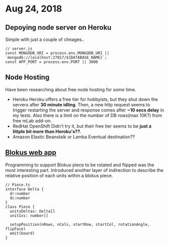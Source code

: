 # Aug 24, 2018

## Depoying node server on Heroku
Simple with just a couple of chnages..
```
// server.js
const MONGODB_URI = process.env.MONGODB_URI || `mongodb://localhost:27017/${DATABASE_NAME}`;
const APP_PORT = process.env.PORT || 3000
```

## Node Hosting
Have been researching about free node hosting for some time.
- Heroku
Heroku offers a free tier for hobbyists, but they shut down the servers after **30 minute idling**. Then, a new http request seems to trigger restarting the server and response comes after **~10 secs delay** in my tests. Also there is a limit on the number of DB rows(max 10K?) from free mLab add-on.
- RedHat OpenShift
Didn't try it, but their free tier seems to be **just a littple bit more than Heroku's??**.
- Amazon Elastic Beanstalk or Lamba
Eventual destination??

## [Blokus web app](https://g30133.github.io/blokus)
Programming to support Blokus piece to be rotated and flipped was the most interesting part. Introduced another layer of indirection to describe the relative position of each units within a blokus piece.
```
// Piece.ts
interface Delta {
  dr:number
  dc:number
}
class Piece {
  unitsDeltas: Delta[]
  unitIxs: number[]
  
  setupPosition(nRows, nCols, startRow, startCol, rotationAngle, flipFace)
  emit(board)
}
```
